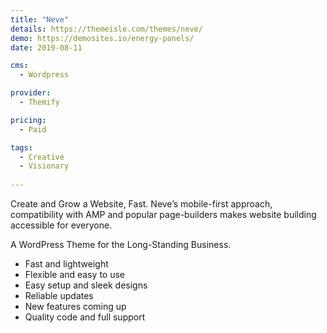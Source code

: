```yaml
---
title: "Neve"
details: https://themeisle.com/themes/neve/
demo: https://demosites.io/energy-panels/
date: 2019-08-11

cms: 
  - Wordpress

provider: 
  - Themify

pricing:
  - Paid

tags:
  - Creative
  - Visionary
  
---
```


Create and Grow a Website, Fast. Neve’s mobile-first approach, compatibility with AMP and popular page-builders makes website building accessible for everyone.

A WordPress Theme for the Long-Standing Business.

- Fast and lightweight
- Flexible and easy to use
- Easy setup and sleek designs
- Reliable updates
- New features coming up
- Quality code and full support